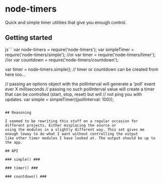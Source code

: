 node-timers
=====

Quick and simple timer utilities that give you enough control.

## Getting started

js```
var node-timers = require('node-timers');
var simpleTimer = require('node-timers/simple'); //or
var timer = require('node-timers/timer'); //or
var countdown = require('node-timers/countdown');

var timer = node-timers.simple(); // timer or countdown can be created from here too...

// passing an options object with the pollInterval will generate a 'poll' event ever X milliseconds
// passing no such pollInterval value will create a timer that can be controlled (start, stop, reset) but will
// not ping you with updates.
var simple = simpleTimer({pollInterval: 100});
```

## Reasoning

I seemed to be rewriting this stuff on a regular occasion for different projects. Either misplacing the source or
using the modules in a slightly different way. This set gives me enough leway to do what I want without controlling the output
like other timer modules I have looked at. The output should be up to the app.

## API

### simple() ###

### timer() ###

### countdown() ###

